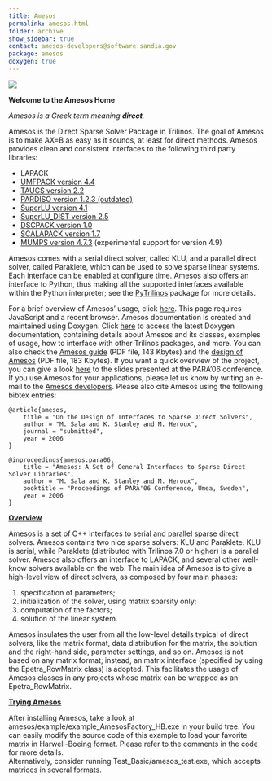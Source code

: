 ```yaml
---
title: Amesos
permalink: amesos.html
folder: archive
show_sidebar: true
contact: amesos-developers@software.sandia.gov
package: amesos
doxygen: true
---
```


![](images/AmesosLogo.jpeg) 

**Welcome to the Amesos Home**

_Amesos is a Greek term meaning **direct**._

Amesos is the Direct Sparse Solver Package in Trilinos. The goal of Amesos is to make AX=B as easy as it sounds, at least for direct methods. Amesos provides clean and consistent interfaces to the following third party libraries:

*   LAPACK
*   [UMFPACK version 4.4](http://faculty.cse.tamu.edu/davis/suitesparse.html)
*   [TAUCS version 2.2](http://code.google.com/p/taucs/)
*   [PARDISO version 1.2.3 (outdated)](http://www.pardiso-project.org)
*   [SuperLU version 4.1](http://crd.lbl.gov/%7Exiaoye/SuperLU)
*   [SuperLU_DIST version 2.5](http://crd.lbl.gov/%7Exiaoye/SuperLU)
*   [DSCPACK version 1.0](http://www.cse.psu.edu/%7Eraghavan/Dscpack/)
*   [SCALAPACK version 1.7](http://www.netlib.org/scalapack/scalapack_home.html)
*   [MUMPS version 4.7.3](http://graal.ens-lyon.fr/MUMPS/) (experimental support for version 4.9)

Amesos comes with a serial direct solver, called KLU, and a parallel direct solver, called Paraklete, which can be used to solve sparse linear systems. Each interface can be enabled at configure time. Amesos also offers an interface to Python, thus making all the supported interfaces available within the Python interpreter; see the [PyTrilinos](pytrilinos.html) package for more details.

For a brief overview of Amesos’ usage, click [here](http://trilinos.org/oldsite/packages/amesos/slides-overview.html). This page requires JavaScript and a recent browser. Amesos documentation is created and maintained using Doxygen. Click [here](docs/dev//amesos/index.html) to access the latest Doxygen documentation, containing details about Amesos and its classes, examples of usage, how to interface with other Trilinos packages, and more. You can also check the [Amesos guide](pdfs/AmesosReferenceGuide.pdf) (PDF file, 143 Kbytes) and the [design of Amesos](pdfs/AmesosDesign.pdf) (PDF file, 183 Kbytes). If you want a quick overview of the project, you can give a look [here](pdfs/PARA06-amesos.pdf) to the slides presented at the PARA’06 conference. If you use Amesos for your applications, please let us know by writing an e-mail to the [Amesos developers](mailto:amesos-developers@software.sandia.gov). Please also cite Amesos using the following bibtex entries:

    @article{amesos,
        title = "On the Design of Interfaces to Sparse Direct Solvers",
        author = "M. Sala and K. Stanley and M. Heroux",
        journal = "submitted",
        year = 2006
    }

    @inproceedings{amesos:para06,
        title = "Amesos: A Set of General Interfaces to Sparse Direct Solver Libraries",
        author = "M. Sala and K. Stanley and M. Heroux",
        booktitle = "Proceedings of PARA'06 Conference, Umea, Sweden",
        year = 2006
    }

<span style="text-decoration: underline;">**Overview**</span>

Amesos is a set of C++ interfaces to serial and parallel sparse direct solvers. Amesos contains two nice sparse solvers: KLU and Paraklete. KLU is serial, while Paraklete (distributed with Trilinos 7.0 or higher) is a parallel solver. Amesos also offers an interface to LAPACK, and several other well-know solvers available on the web. The main idea of Amesos is to give a high-level view of direct solvers, as composed by four main phases:

1.  specification of parameters;
2.  initialization of the solver, using matrix sparsity only;
3.  computation of the factors;
4.  solution of the linear system.

Amesos insulates the user from all the low-level details typical of direct solvers, like the matrix format, data distribution for the matrix, the solution and the right-hand side, parameter settings, and so on. Amesos is not based on any matrix format; instead, an matrix interface (specified by using the Epetra_RowMatrix class) is adopted. This facilitates the usage of Amesos classes in any projects whose matrix can be wrapped as an Epetra_RowMatrix.

<span style="text-decoration: underline;">**Trying Amesos**</span>

After installing Amesos, take a look at amesos/example/example_AmesosFactory_HB.exe in your build tree. You can easily modify the source code of this example to load your favorite matrix in Harwell-Boeing format. Please refer to the comments in the code for more details.  
Alternatively, consider running Test_Basic/amesos_test.exe, which accepts matrices in several formats.


